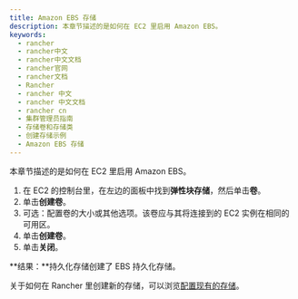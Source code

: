 ```yaml
---
title: Amazon EBS 存储
description: 本章节描述的是如何在 EC2 里启用 Amazon EBS。
keywords:
  - rancher
  - rancher中文
  - rancher中文文档
  - rancher官网
  - rancher文档
  - Rancher
  - rancher 中文
  - rancher 中文文档
  - rancher cn
  - 集群管理员指南
  - 存储卷和存储类
  - 创建存储示例
  - Amazon EBS 存储
---
```


本章节描述的是如何在 EC2 里启用 Amazon EBS。

1. 在 EC2 的控制台里，在左边的面板中找到**弹性块存储**，然后单击**卷**。
1. 单击**创建卷**。
1. 可选：配置卷的大小或其他选项。该卷应与其将连接到的 EC2 实例在相同的可用区。
1. 单击**创建卷**。
1. 单击**关闭**。

**结果：**持久化存储创建了 EBS 持久化存储。

关于如何在 Rancher 里创建新的存储，可以浏览[配置现有的存储](/docs/rancher2/cluster-admin/volumes-and-storage/attaching-existing-storage/)。
